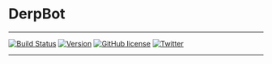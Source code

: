 # **DerpBot**
-----
[![Build Status](https://travis-ci.com/Justin2528/DerpBot.svg?branch=master)](https://travis-ci.com/Justin2528/DerpBot) 
[![Version](https://img.shields.io/badge/Version-1.1.0-blue.svg)](https://github.com/Justin2528/DerpBot)
[![GitHub license](https://img.shields.io/github/license/Justin2528/DerpBot.svg?style=popout-square)](https://github.com/Justin2528/DerpBot/blob/master/LICENSE)
[![Twitter](https://img.shields.io/twitter/url/https/github.com/Justin2528/DerpBot.svg?logo=twitter&style=social)](https://twitter.com/intent/tweet?text=This%20bot%20is%20cool:&url=https%3A%2F%2Fgithub.com%2FJustin2528%2FDerpBot)


-----
